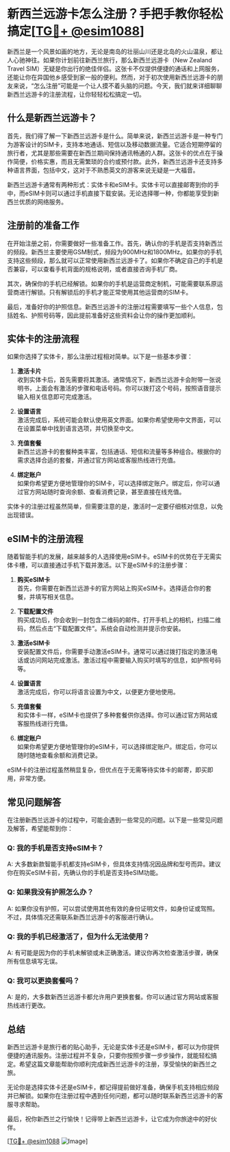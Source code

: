 # 新西兰远游卡怎么注册？手把手教你轻松搞定[[TG💪+ @esim1088](https://t.me/s/esim1088)]

新西兰是一个风景如画的地方，无论是南岛的壮丽山川还是北岛的火山温泉，都让人心驰神往。如果你计划前往新西兰旅行，那么新西兰远游卡（New Zealand Travel SIM）无疑是你出行的绝佳伴侣。这张卡不仅提供便捷的通话和上网服务，还能让你在异国他乡感受到家一般的便利。然而，对于初次使用新西兰远游卡的朋友来说，“怎么注册”可能是一个让人摸不着头脑的问题。今天，我们就来详细聊聊新西兰远游卡的注册流程，让你轻轻松松搞定一切。

## 什么是新西兰远游卡？

首先，我们得了解一下新西兰远游卡是什么。简单来说，新西兰远游卡是一种专门为游客设计的SIM卡，支持本地通话、短信以及移动数据流量。它适合短期停留的旅行者，尤其是那些需要在新西兰期间保持通讯畅通的人群。这张卡的优点在于操作简便，价格实惠，而且无需繁琐的合约或预付款。此外，新西兰远游卡还支持多种语言界面，包括中文，这对于不熟悉英文的游客来说无疑是一大福音。

新西兰远游卡通常有两种形式：实体卡和eSIM卡。实体卡可以直接邮寄到你的手中，而eSIM卡则可以通过手机直接下载安装。无论选择哪一种，你都能享受到新西兰优质的网络服务。

## 注册前的准备工作

在开始注册之前，你需要做好一些准备工作。首先，确认你的手机是否支持新西兰的频段。新西兰主要使用GSM制式，频段为900MHz和1800MHz。如果你的手机支持这些频段，那么就可以正常使用新西兰远游卡了。如果你不确定自己的手机是否兼容，可以查看手机背面的规格说明，或者直接咨询手机厂商。

其次，确保你的手机已经解锁。如果你的手机是运营商定制机，可能需要联系原运营商进行解锁。只有解锁后的手机才能正常使用其他运营商的SIM卡。

最后，准备好你的护照信息。新西兰远游卡的注册过程需要填写一些个人信息，包括姓名、护照号码等，因此提前准备好这些资料会让你的操作更加顺利。

## 实体卡的注册流程

如果你选择了实体卡，那么注册过程相对简单。以下是一些基本步骤：

1. **激活卡片**  
   收到实体卡后，首先需要将其激活。通常情况下，新西兰远游卡会附带一张说明书，上面会有激活的步骤和电话号码。你可以拨打这个号码，按照语音提示输入相关信息即可完成激活。

2. **设置语言**  
   激活完成后，系统可能会默认使用英文界面。如果你希望使用中文界面，可以在设置菜单中找到语言选项，并切换至中文。

3. **充值套餐**  
   新西兰远游卡的套餐种类丰富，包括通话、短信和流量等多种组合。根据你的需求选择合适的套餐，并通过官方网站或客服热线进行充值。

4. **绑定账户**  
   如果你希望更方便地管理你的SIM卡，可以选择绑定账户。绑定后，你可以通过官方网站随时查询余额、查看消费记录，甚至直接在线充值。

实体卡的注册过程虽然简单，但需要注意的是，激活时一定要仔细核对信息，以免出现错误。

## eSIM卡的注册流程

随着智能手机的发展，越来越多的人选择使用eSIM卡。eSIM卡的优势在于无需实体卡槽，可以直接通过手机下载并激活。以下是eSIM卡的注册步骤：

1. **购买eSIM卡**  
   首先，你需要在新西兰远游卡的官方网站上购买eSIM卡。选择适合你的套餐，并填写相关信息。

2. **下载配置文件**  
   购买成功后，你会收到一封包含二维码的邮件。打开手机上的相机，扫描二维码，然后点击“下载配置文件”。系统会自动检测并提示你安装。

3. **激活eSIM卡**  
   安装配置文件后，你需要手动激活eSIM卡。通常可以通过拨打指定的激活电话或访问网站完成激活。激活过程中需要输入购买时填写的信息，如护照号码等。

4. **设置语言**  
   激活完成后，你可以将语言设置为中文，以便更方便地使用。

5. **充值套餐**  
   和实体卡一样，eSIM卡也提供了多种套餐供你选择。你可以通过官方网站或客服热线进行充值。

6. **绑定账户**  
   如果你希望更方便地管理你的eSIM卡，可以选择绑定账户。绑定后，你可以随时随地查看余额和消费记录。

eSIM卡的注册过程虽然稍显复杂，但优点在于无需等待实体卡的邮寄，即买即用，非常方便。

## 常见问题解答

在注册新西兰远游卡的过程中，可能会遇到一些常见的问题。以下是一些常见问题及解答，希望能帮到你：

### Q: 我的手机是否支持eSIM卡？
A: 大多数新款智能手机都支持eSIM卡，但具体支持情况因品牌和型号而异。建议你在购买eSIM卡前，先确认你的手机是否支持eSIM功能。

### Q: 如果我没有护照怎么办？
A: 如果你没有护照，可以尝试使用其他有效的身份证明文件，如身份证或驾照。不过，具体情况还需联系新西兰远游卡的客服进行确认。

### Q: 我的手机已经激活了，但为什么无法使用？
A: 有可能是因为你的手机未解锁或未正确激活。建议你再次检查激活步骤，确保所有信息填写无误。

### Q: 我可以更换套餐吗？
A: 是的，大多数新西兰远游卡都允许用户更换套餐。你可以通过官方网站或客服热线进行更改。

## 总结

新西兰远游卡是旅行者的贴心助手，无论是实体卡还是eSIM卡，都可以为你提供便捷的通讯服务。注册过程并不复杂，只要你按照步骤一步步操作，就能轻松搞定。希望这篇文章能帮助你顺利完成新西兰远游卡的注册，享受愉快的新西兰之旅。

无论你是选择实体卡还是eSIM卡，都记得提前做好准备，确保手机支持相应频段并已解锁。如果你在注册过程中遇到任何问题，都可以随时联系新西兰远游卡的客服寻求帮助。

最后，祝你新西兰之行愉快！记得带上新西兰远游卡，让它成为你旅途中的好伙伴。

[[TG💪+ @esim1088](https://t.me/s/esim1088) ![Image](https://i.postimg.cc/4NQfJmqS/Snipaste-2025-05-13-00-14-12.png)]